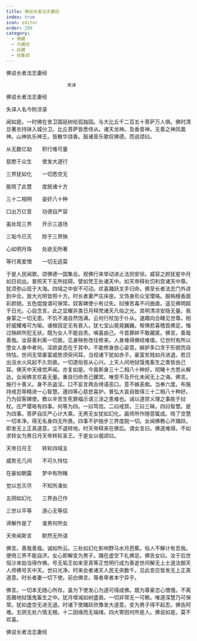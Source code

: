 ```yaml
---
title: 佛说长者法志妻经
index: true
icon: editor
order: 299
category:
  - 佛藏
  - 大藏经
  - 经藏
  - 经集部
---
```


  佛说长者法志妻经  

                        　　失译  

佛说长者法志妻经  

失译人名今附凉录  

闻如是。一时佛在舍卫国祇树给孤独园。与大比丘千二百五十菩萨万人俱。佛时清旦著衣持钵入城分卫。比丘菩萨皆悉侍从。诸天龙神。及香音神。无善之神凤凰神。山神执乐神王。皆散华烧香。鼓诸音乐歌叹佛德。而说颂曰。  

从无数亿劫　　积行难可量  

慈愍于众生　　使发大道行  

三界犹如化　　一切悉空无  

能晓了此慧　　度脱诸十方  

三十二相明　　姿好八十种  

口出万亿音　　功德自严容  

虽处现三界　　开示三道场  

三垢今已灭　　除于三界殃  

心如明月珠　　处欲无所著  

等行离爱憎　　一切无适莫  

于是人民闻歌。颂佛德一国集会。观佛行来举动进止法则安徐。威容之颜犹星中月如日初出。普照天下无所挂碍。譬如梵王处诸天中。如天帝释处忉利宫诸天中尊。犹须弥山现于大海。四域之中安不可动。欢喜踊跃叉手归命。佛至长者法志门外进到中合。放大光明皆照十方。时长者妻严庄床座。文饰身形众宝璎珞。服栴檀香面彩颜貌。五色焜煌谓可保常。奴客婢使小有过失。挝捶苦毒不问曲直。遥见佛明超于日光。心自念言。此之显耀非类日月释梵诸天凡俗之光。其明清凉安隐无量。我身蒙之一切无患。不饥不渴自然饱满。云何行杖加于仆从。速趣向合睹见世尊。相好威耀难可为喻。诸根寂定无有衰入。犹七宝山晃晃巍巍。惭惧悲喜稽首佛足。悔过殃衅所犯无状。既为女人不能自责。嗔喜由己。今首罪衅不敢藏匿。佛言。善哉善哉。汝获善利离一切衰。见身殃咎改往修来。人身难得佛经难值。亿世时有所以堕女人身中者何。淫欲姿态在于其中。不能修身放心姿意。嫉妒多口贪于形貌而自恃怙。世间无常豪富威势须臾间耳。当视诸下犹如赤子。豪富贫贱如月进退。若日出没水火风起不久则衰。一切道俗皆从心兴。上天人间地狱饿鬼畜生之类皆由己耳。佛天中天缘觉声闻。亦复如是。今我斯身三十二相八十种好。彻睹十方悉从解达。女闻佛言欢喜无量。重自归命责己朦冥。唯受不及开化未闻无上之诲。佛言。施行十善义。身不杀盗淫。口不妄言两舌绮语恶口。意不嫉恚痴。当奉六度。布施持戒忍辱精进一心智慧。遵四等心慈悲喜护。普弘大哀自致得三十二相八十种好。乃为奴客婢使。教以辛苦生死罪福示语三涂之患难也。诫以道禁义理之事胜于挝杖。庄严璎珞有四事。何等为四。一曰笃信。二曰戒禁。三曰三昧。四曰智慧。是为四事。菩萨自庄严心计大乘。无男无女犹如幻化。画师所作随意辄成。晓了空慧一切本净。得无名身四无所畏。四事不护独步三界度脱一切。女闻佛教心开踊跃。即发无上正真道意。立不退转地。时天帝释来在佛后。谓女言曰。佛道难得。不如求转女为男日月天帝转轮圣王。于是女以偈颂曰。  

天帝日月王　　转轮四域主  

威势无几间　　不可久恃怙  

在豪如朝露　　梦中有所睹  

觉以忽灭尽　　不知所凑处  

五阴如幻化　　三界由己作  

三世以平等　　道心无等侣  

谛解作是了　　谁男何所女  

天帝闻斯言　　默然无所语  

佛言。善哉善哉。诚如所云。三处如幻化影响野马水月芭蕉。俗人不解计有吾我。便倚三界不能自济。女心即解变为男子。踊在虚空下礼佛足。佛告女曰。汝于后世恒沙来劫当得作佛。号无垢王如来至真等正觉明行成为善逝世间解无上士道法御天人师佛号天中天。世曰光净。时来会者诸天人民无央数千。见此变应皆发无上正真道意。时长者妻一切下使。前白佛言。尊者卑者本宁异乎。  

佛言。一切本无随心所存。虽为下使发心为道可得成佛。既为尊豪恣心憍慢。不离恶趣地狱饿鬼畜生之中。犹月增减如树盛衰。一切非常无一可赖。唯道深慧乃可保常。犹如虚空无进无退。时诸下使踊跃欣豫发大道意。变为男子得不起忍。佛告阿难。五阴无处六情无根。十二因缘而无端绪。四大寄因何所是人。佛说如是。莫不欢喜。  

佛说长者法志妻经  
